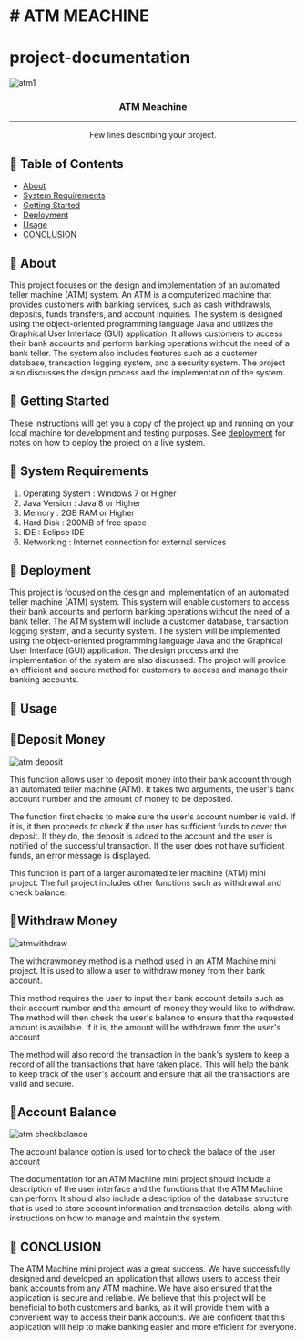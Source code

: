 # # ATM MEACHINE

# project-documentation




![atm1](https://user-images.githubusercontent.com/126753404/233046881-29d4e878-b6ad-4b90-9127-95034e72df04.png)


<h3 align="center">ATM Meachine</h3>

---
<p align="center"> Few lines describing your project.
    <br> 
</p>

## 🎉 Table of Contents
- [About](#about)
-  [System Requirements](#systemrequirements)
- [Getting Started](#getting_started)
- [Deployment](#deployment)
- [Usage](#usage)
- [CONCLUSION](#conclusion)







## 🎉 About <a name = "about"></a>
This project focuses on the design and implementation of an automated teller machine (ATM) system. An ATM is a computerized machine that provides customers 
with banking services, such as cash withdrawals, deposits, funds transfers, and account inquiries. The system is designed using the object-oriented programming 
language Java and utilizes the Graphical User Interface (GUI) application. It allows customers to access their bank accounts and perform banking operations 
without the need of a bank teller. The system also includes features such as a customer database, transaction logging system, and a security system. The project 
also discusses the design process and the implementation of the system.

## 🎉 Getting Started <a name = "getting_started"></a>
These instructions will get you a copy of the project up and running on your local machine for development and testing purposes. See [deployment](#deployment) for notes on how to deploy the project on a live system.

## 🎉 System Requirements<a name = "systemrequirements"></a>
1. Operating System : Windows 7 or Higher
2. Java Version : Java 8 or Higher
3. Memory : 2GB RAM or Higher
4. Hard Disk : 200MB of free space
5. IDE : Eclipse IDE 
6. Networking : Internet connection for external services 

## 🎉 Deployment <a name = "deployment"></a>
This project is focused on the design and implementation of an automated teller machine (ATM) system. This system will enable customers to access their bank 
accounts and perform banking operations without the need of a bank teller. The ATM system will include a customer database, transaction logging system, and a 
security system. The system will be implemented using the object-oriented programming language Java and the Graphical User Interface (GUI) application. The 
design process and the implementation of the system are also discussed. The project will provide an efficient and secure method for customers to access and 
manage their banking accounts.

##   🎉 Usage <a name="usage"></a>

## 🎉Deposit Money


![atm deposit](https://user-images.githubusercontent.com/126753404/233045035-80df4c18-d9d4-4597-bbad-147580eb1e70.png)

This function allows  user to deposit money into their bank account through an automated teller machine (ATM). It takes two arguments, the user's bank account number and the amount of money to be deposited. 

The function first checks to make sure the user's account number is valid. If it is, it then proceeds to check if the user has sufficient funds to cover the deposit. If they do, the deposit is added to the account and the user is notified of the successful transaction. If the user does not have sufficient funds, an error message is displayed. 


This function is part of a larger automated teller machine (ATM) mini project. The full project includes other functions such as withdrawal and check balance.

## 🎉Withdraw Money


![atmwithdraw](https://user-images.githubusercontent.com/126753404/233045530-5d991f27-8654-4573-beea-d4c572f96845.png)

The withdrawmoney method is a method used in an ATM Machine mini project. It is used to allow a user to withdraw money from their bank account.

This method requires the user to input their bank account details such as their account number and the amount of money they would like to withdraw. The method will then check the user's balance to ensure that the requested amount is available. If it is, the amount will be withdrawn from the user's account 


The method will also record the transaction in the bank's system to keep a record of all the transactions that have taken place. This will help the bank to keep track of the user's account and ensure that all the transactions are valid and secure.


## 🎉Account Balance


![atm checkbalance](https://user-images.githubusercontent.com/126753404/233046286-a8b31346-628f-4b66-af9f-bb9a78d310d9.png)


 The account balance option is used for to check the balace of the user account
 
 The documentation for an ATM Machine mini project should include a description of the user interface and the functions that the ATM Machine can perform. It should also include a description of the database structure that is used to store account information and transaction details, along with instructions on how to manage and maintain the system.


##  🎉 CONCLUSION <a name="conclusion"></a>


The ATM Machine mini project was a great success. We have successfully designed and developed an application that allows users to access their bank accounts from any ATM machine. We have also ensured that the application is secure and reliable. We believe that this project will be beneficial to both customers and banks, as it will provide them with a convenient way to access their bank accounts. We are confident that this application will help to make banking easier and more efficient for everyone.



